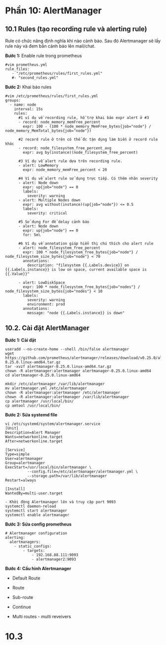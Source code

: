 # Phần 10: AlertManager

## 10.1 Rules (tạo recording rule và alerting rule)
Rule có chức năng định nghĩa khi nào cảnh báo. Sau đó Alertmanager sẽ lấy rule này và đem bắn cảnh báo lên mail/chat.

**Bước 1:** Enable rule trong prometheus
```
#vim prometheus.yml
rule_files:
   - "/etc/prometheus/rules/first_rules.yml"
   #- "second_rules.yml"
```
**Bước 2:** Khai báo rules
```
#vim /etc/prometheus/rules/first_rules.yml
groups:
  - name: node
    interval: 15s
    rules:
      #1 ví dụ về recording rule, hỗ trợ khai báo expr alert ở #3
      - record: node_memory_memFree_percent
        expr: 100 - (100 * node_memory_MemFree_bytes{job="node"} / node_memory_MemTotal_bytes{job="node"})

      #2 record rule ở trên có thể đc tận dụng làm biến ở record rule khác
      - record: node_filesystem_free_percent_avg
        expr: avg by(instance)(node_filesystem_free_percent)

      #3 Ví dụ về alert rule dựa trên recording rule.
      - alert: LowMemory
        expr: node_memory_memFree_percent < 20

      #4 Ví dụ về alert rule sử dụng trực tiếp. Có thêm nhãn severity
      - alert: Node down
        expr: up{job="node"} == 0
        labels:
          severity: warning
      - alert: Multiple Nodes down
        expr: avg without(instance)(up{job="node"}) <= 0.5
        labels:
          severity: critical

	  #5 Sử dụng For để delay cảnh báo
      - alert: Node down
        expr: up{job="node"} == 0
		for: 5m\
		
      #6 Ví dụ về annotation giúp hiển thị chú thích cho alert rule
      - alert: node_filesystem_free_percent
        expr: 100 * node_filesystem_free_bytes{job="node"} / node_filesystem_size_bytes{job="node"} < 70
        annotations:
          description: "filesystem {{.Labels.device}} on {{.Labels.instance}} is low on space, current available space is {{.Value}}"

      - alert: LowDiskSpace
        expr: 100 * node_filesystem_free_bytes{job="nodes"} / node_filesystem_size_bytes{job="nodes"} < 10
        labels:
          severity: warning
          environment: prod
        annotations:
          message: "node {{.Labels.instance}} is down"

```

## 10.2. Cài đặt AlertManager

**Bước 1: Cài đặt**
```
useradd --no-create-home --shell /bin/false alertmanager
wget https://github.com/prometheus/alertmanager/releases/download/v0.25.0/alertmanager-0.25.0.linux-amd64.tar.gz
tar -xvzf alertmanager-0.25.0.linux-amd64.tar.gz
chown -R alertmanager:alertmanager alertmanager-0.25.0.linux-amd64
cd alertmanager-0.25.0.linux-amd64

mkdir /etc/alertmanager /var/lib/alertmanager
mv alertmanager.yml /etc/alertmanager
chown -R alertmanager:alertmanager /etc/alertmanager
chown -R alertmanager:alertmanager /var/lib/alertmanager
cp alertmanager /usr/local/bin/
cp amtool /usr/local/bin/
```

**Bước 2: Sửa systemd file**
```
vi /etc/systemd/system/alertmanager.service
[Unit]
Description=Alert Manager 
Wants=networkonline.target 
After=networkonline.target

[Service]
Type=simple 
User=alertmanager 
Group=alertmanager
ExecStart=/usr/local/bin/alertmanager \
          --config.file=/etc/alertmanager/alertmanager.yml \
          --storage.path=/var/lib/alertmanager 
Restart=always

[Install]
WantedBy=multi-user.target

- Khởi động Alertmanager lên và truy cập port 9093
systemctl daemon-reload
systemctl start alertmanager
systemctl enable alertmanager
```


**Bước 3: Sửa config prometheus**
```
# Alertmanager configuration
alerting:
  alertmanagers:
    - static_configs:
        - targets:
            - 192.168.88.111:9093
            - alertmanager2:9093
```

**Bước 4: Cấu hình Alertmanager**

- Default Route 

- Route

- Sub-route

- Continue

- Multi routes - multi reveivers



# 10.3